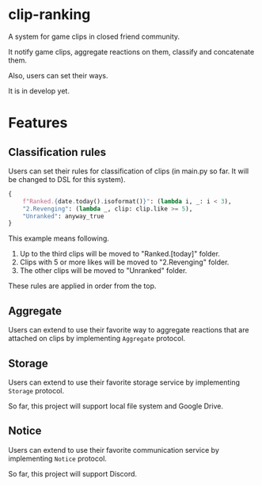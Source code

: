 # clip-ranking

A system for game clips in closed friend community.

It notify game clips, aggregate reactions on them, classify and concatenate them.

Also, users can set their ways.

It is in develop yet.

# Features

## Classification rules

Users can set their rules for classification of clips (in main.py so far. It will be changed to DSL for this system).

```py
{
    f"Ranked.{date.today().isoformat()}": (lambda i, _: i < 3),
    "2.Revenging": (lambda _, clip: clip.like >= 5),
    "Unranked": anyway_true
}
```

This example means following.

1. Up to the third clips will be moved to "Ranked.[today]" folder.
2. Clips with 5 or more likes will be moved to "2.Revenging" folder.
3. The other clips will be moved to "Unranked" folder.

These rules are applied in order from the top.

## Aggregate

Users can extend to use their favorite way to aggregate reactions that are attached on clips by implementing `Aggregate` protocol.

## Storage

Users can extend to use their favorite storage service by implementing `Storage` protocol.

So far, this project will support local file system and Google Drive.

## Notice

Users can extend to use their favorite communication service by implementing `Notice` protocol.

So far, this project will support Discord.
